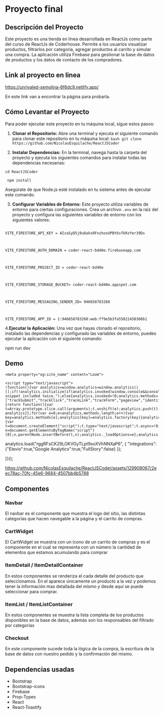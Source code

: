 # Proyecto final

  

  
  

## Descripción del Proyecto

  

Este proyecto es una tienda en línea desarrollada en ReactJs como parte del curso de ReactJs de Coderhouse. Permite a los usuarios visualizar productos, filtrarlos por categoría, agregar productos al carrito y simular una compra. La aplicación utiliza Firebase para gestionar la base de datos de productos y los datos de contacto de los compradores.

  

## Link al proyecto en linea

https://unrivaled-semolina-6f6dc9.netlify.app/

  

  

En este link van a encontrar la página para probarla.

  
  

## Cómo Levantar el Proyecto

Para poder ejecutar este proyecto en tu máquina local, sigue estos pasos:

1.  **Clonar el Repositorio:** Abre una terminal y ejecuta el siguiente comando para clonar este repositorio en tu máquina local: ```bash git clone https://github.com/NicolasEsquilache/ReactJSCoder```

  

2.  **Instalar Dependencias:** En la terminal, navega hasta la carpeta del proyecto y ejecuta los siguientes comandos para instalar todas las dependencias necesarias:

  

`cd ReactJSCoder`

` npm install`

  

Asegúrate de que Node.js esté instalado en tu sistema antes de ejecutar este comando.

  

3.  **Configurar Variables de Entorno:** Este proyecto utiliza variables de entorno para ciertas configuraciones. Crea un archivo `.env` en la raíz del proyecto y configura las siguientes variables de entorno con los siguientes valores:

```

VITE_FIRESTORE_API_KEY = AIzaSyD5j0u8aks0FnzhoxUPBt6sfkRzYer39Ds

  

VITE_FIRESTORE_AUTH_DOMAIN = coder-react-bd40e.firebaseapp.com

  

VITE_FIRESTORE_PROJECT_ID = coder-react-bd40e

  

VITE_FIRESTORE_STORAGE_BUCKET= coder-react-bd40e.appspot.com

  

VITE_FIRESTORE_MESSAGING_SENDER_ID= 946658783268

  

VITE_FIRESTORE_APP_ID = 1:946658783268:web:ff9e5b3fa55822458368b1

```

4.**Ejecutar la Aplicación:** Una vez que hayas clonado el repositorio, instalado las dependencias y configurado las variables de entorno, puedes ejecutar la aplicación con el siguiente comando:

npm run dev

  

## Demo

<!DOCTYPE html>
<html lang="en">
  <head>
    <meta charset="utf-8" />
<meta name="viewport" content="width=device-width">
<meta http-equiv="X-UA-Compatible" content="IE=edge,chrome=1">
<title>Loom | Free Screen &amp; Video Recording Software | Loom</title>
<!-- Cookie banner only available on marketing site for now. -->
<!-- Likely to be reenabled once ready to rollout onto webapp-client -->
<!-- <script type="text/javascript">
  (function () {
    fetch('https://location.loom.com', {
      method: 'GET',
    })
      .then(response => {
        const targetCountries = [];
        const userCountry = response.headers.get('x-loom-country');

        if (targetCountries.includes(userCountry)) {
          const head = document.getElementsByTagName('head')[0];
          const js = document.createElement('script');

          js.type = 'text/javascript';
          js.src =
            'https://cmp.osano.com/AzytdUSlZ32371fP0/ba69bebe-a167-497d-9119-634931398b23/osano.js';

          head.append(js);
        }
      })
      .catch(() => {});
  })();
</script>
 -->


<meta name="slack-app-id" content="A9G1TH4S2">

<!-- SEO -->
<meta name="application-name" content="Loom" />
  <meta name="description" content="Use Loom to record quick videos of your screen and cam. Explain anything clearly and easily – and skip the meeting. An essential tool for hybrid workplaces." />

  <!-- open graph and twitter tags -->
    <meta property="og:site_name" content="Loom">
  <meta property="og:type" content="website">
  <meta property="og:url" content="https://www.loom.com">
  <meta property="og:title" content="Loom | Free Screen &amp; Video Recording Software">
      <meta property="og:description" content="Use Loom to record quick videos of your screen and cam. Explain anything clearly and easily – and skip the meeting. An essential tool for hybrid workplaces." />
    <meta property="og:image" content="https://cdn.loom.com/assets/img/og/loom-banner.png">
  <meta property="og:image:width" content="1200">
  <meta property="og:image:height" content="600">
  <meta name="twitter:card" content="summary_large_image" />




<!-- Web App Icons -->
<meta name="application-name" content="Loom">
<meta name="mobile-web-app-capable" content="yes">
<meta name="theme-color" content="#ffffff">
<meta name="apple-mobile-web-app-capable" content="yes">
<meta name="apple-mobile-web-app-status-bar-style" content="black-translucent">
<meta name="apple-mobile-web-app-title" content="Loom">
<meta name="msapplication-TileColor" content="#b91d47">
<meta name="msapplication-TileImage" content="https://cdn.loom.com/assets/favicons-loom/mstile-150x150.png">

<link rel="icon" href="https://cdn.loom.com/assets/favicons-loom/favicon.ico" sizes="any">
<link rel="icon" href="https://cdn.loom.com/assets/favicons-loom/favicon.svg" type="image/svg+xml">
<link rel="icon" type="image/png" sizes="32x32" href="https://cdn.loom.com/assets/favicons-loom/favicon-32x32.png">
<link rel="icon" type="image/png" sizes="192x192" href="https://cdn.loom.com/assets/favicons-loom/android-chrome-192x192.png">
<link rel="apple-touch-icon" sizes="180x180" href="https://cdn.loom.com/assets/favicons-loom/apple-touch-icon-180x180.png">
<link rel="mask-icon" color="#625df5" href="https://cdn.loom.com/assets/favicons-loom/safari-pinned-tab.svg">


  <link rel="stylesheet" href="https://cdn.loom.com/assets/css/1256-442eab9c8bb144ed7288.css" />

  <link rel="stylesheet" href="https://cdn.loom.com/assets/css/1363-3c1a267b7ff6d7b6b3e1.css" />

  <link rel="stylesheet" href="https://cdn.loom.com/assets/css/4970-52cd02f0a0353f3e0f0f.css" />


<script>
  window._LOOM_ = "%7O%22OVYYVAT_ERPNCGPUN_FVGR_XRL%22%3N%226YpXtARHNNNNNWnk6kb0YkMJAmsjz7ajrd5QA3Hl%22%2P%22PUEBZR_RKGRAFVBA_VQ%22%3N%22yvrpoqqzxvvvuarqbozyzvyyubqwxqzo%22%2P%22PYVRAG_YBT_YRIRY%22%3N%22sngny%2Preebe%2Pjnea%2Pvasb%22%2P%22PYBHQSEBAG_HEV%22%3N%22pqa.ybbz.pbz%22%2P%22NIFREIRE_PYBHQSEBAG_HEV%22%3N%22yhan.ybbz.pbz%22%2P%22RYRIVB_NPPBHAG_VQ%22%3N%225p7qp041087r9%22%2P%22TBBTYR_NCV_PYVRAG_VQ%22%3N%22443240113960-6zw529e3e24tcc4p9h57a9aqet01v911.nccf.tbbtyrhfrepbagrag.pbz%22%2P%22YBBZ_QRFXGBC_CEBGBPBY%22%3N%22ybbzQrfxgbc%3N%2S%2S%22%2P%22ZHK_RAI_XRL%22%3N%229ntt7cyq771c850zs45zfatc3%22%2P%22CHFU_FREIRE_CHOYVP_XRL%22%3N%22OSMAlOrBig4yrVK8OhRu7u2-7lFWCL2bSfWdV5HyfTxa57ZKc924pqoufgdF69Uz-IYo1wXEEm4LnRu7qTeFKFZ%22%2P%22FGEVCR_CHOYVP_XRL%22%3N%22cx_yvir_ZT87GpsZRyPHEEBsexfSFZ8k%22%2P%22QNGNQBT_EHZ_NCCYVPNGVBA_VQ%22%3N%227ns92855-r997-4q9o-nn41-839r1p64r6s3%22%2P%22QNGNQBT_EHZ_PYVRAG_GBXRA%22%3N%22choo1955571qp736r541o72313p6942242s%22%2P%22QNGNQBT_EHZ_RANOYR%22%3N%22gehr%22%2P%22QNGNQBT_EHZ_FREIVPR%22%3N%22ybbz-cebq%22%2P%22QNGNQBT_EHZ_FRFFVBA_FNZCYR_ENGR%22%3N%2215%22%2P%22QNGNQBT_EHZ_FRFFVBA_ERCYNL_FNZCYR_ENGR%22%3N%2215%22%2P%22QNGNQBT_YBT_PYVRAG_GBXRA%22%3N%22cho6n5r653719oonqp7o8q28o628o09oq41%22%2P%22QNGNQBT_YBT_RANOYR%22%3N%22gehr%22%2P%22QNGNQBT_YBT_FNZCYR_ENGR%22%3N%2210%22%2P%22QNGNQBT_YBT_FREIVPR%22%3N%22jroncc%22%2P%22YBBZ_FQX_NCV_XRL%22%3N%22677no500-qo70-4087-91ns-6rsqo06sss68%22%2P%22PNAAL_VB_NCC_VQ%22%3N%2258n6799q8q61o9968qnq922n%22%2P%22PBURER_PYVRAG_XRL%22%3N%22J-YswQFDvvMv-ud7T761GKB1%22%2P%22CNPXNTRF_PYBHQSEBAG_HEV%22%3N%22cnpxntrf.ybbz.pbz%22%2P%22FRAGEL_ERCYNLF_BA_REEBE_FNZCYR_ENGR%22%3N%220.2%22%2P%22SO_NCC_VQ%22%3N%221591221991190878%22%2P%22NABA_PBBXVR_QBZNVA%22%3N%22ybbz.pbz%22%2P%22YBBZ_ONER_HEV%22%3N%22ybbz.pbz%22%2P%22YBBZ_HEV%22%3N%22jjj.ybbz.pbz%22%2P%22ABQR_RAI%22%3N%22cebqhpgvba%22%2P%22YBBZ_IREFVBA%22%3N%22n7onp65%22%2P%22FRAGEL_ERYRNFR%22%3N%22n7onp656qoqrpr2o9q32o02p36431n83443352r1%22%2P%22YBBZ_ERPBEQ_JF_HEV%22%3N%22erpbeq.ybbz.pbz%22%7Q";


  window.loomSSRUser = {"triggers":{"chrome_extension_pro_trial_overlay_modal":{"show":false,"complete":false},"chrome_extension_trial_ended_pre_recording_menu_banner":{"show":false,"complete":false},"chrome_extension_trial_pro_features_banner":{"show":false,"complete":false},"desktop_stop_rec_tooltip":{"show":false,"complete":false},"desktop_trial_ended_pre_recording_menu_banner":{"show":false,"complete":false},"education_user_upgraded_modal":{"show":true,"complete":false},"email_verified":{"show":false,"complete":false},"extension_gmail_integration_composer_tooltip":{"show":false,"complete":false},"gmail_integration_share_page_upsell":{"show":false,"complete":false},"loom_greetings_recording_instruction_tooltip":{"show":false,"complete":false},"loom_greetings_startup_modal":{"show":true,"complete":false},"new_onboarding_existing_user":{"show":false,"complete":false},"new_transcript_experience_owner":{"show":true,"complete":false},"new_transcript_experience_viewer":{"show":true,"complete":false},"request_push_permissions":{"show":true,"complete":false},"show_all_hands_space_subheader":{"show":true,"complete":false},"show_auto_title_dropdown_tooltip":{"show":true,"complete":false},"show_avatar_tooltip":{"show":true,"complete":false},"show_browse_spaces_subheader":{"show":true,"complete":false},"show_continue_watching_banner":{"show":true,"complete":false},"show_data_retention_warning":{"show":true,"complete":false},"show_download_video_info_modal":{"complete":true,"show":false},"show_first_caption_experience":{"show":true,"complete":false},"show_first_video_share_modal":{"show":true,"complete":false},"show_get_started_checklist":{"show":true,"complete":false},"show_member_video_threshold_banner":{"show":true,"complete":false},"show_milestone_post_recording_celebration":{"complete":true,"show":false},"show_mobile_banner_prompt":{"show":true,"complete":false},"website_show_new_get_started_checklist_banner":{"show":false,"complete":false},"show_post_to_share_callout":{"show":true,"complete":false},"show_spaces_folder_move_modal":{"show":true,"complete":false},"show_spaces_my_library_subheader":{"show":true,"complete":false},"show_spaces_onboarding_tour_modal":{"show":true,"complete":false},"show_spaces_welcome_tour_modal":{"show":true,"complete":false},"show_web_permissions_prompt":{"show":true,"complete":false},"pro_feature_custom_dimensions":{"show":false,"complete":false},"pro_feature_hd_recordings":{"show":false,"complete":false}},"has_activated_desktop_app":false,"has_activated_chrome_extension":true,"has_activated_ios_app":false,"has_activated_android_app":false,"cacheVersion":1,"id":24689767,"avatars":[{"name":"1e5d07bb2f1f47f88c288800bdb02852","large":"avatars/24689767_1e5d07bb2f1f47f88c288800bdb02852_1024.jpg","thumb":"avatars/24689767_1e5d07bb2f1f47f88c288800bdb02852_192.jpg"}],"basic_video_limit":25,"email":"nicolas.esquilache2@gmail.com","first_name":"Nicolas","last_name":"Esquilache","role":"client","is_primary":true,"company_name":null,"deletion_pending":null,"help_options":null,"tour_settings":null,"company_position":null,"status":"verified","oauth":{"google":{"id":"109144033704903599520","medium":"google","email":"nicolas.esquilache2@gmail.com","team_id":null,"team_name":null,"team_domain":null,"external_avatar":"https://lh3.googleusercontent.com/a/ACg8ocI0HvSxzD48rsHlT1zWGMsFdaEoTFsn7MH6J5omG7D4iw=s1024-c","createdAt":"2023-09-23T02:21:49.701Z","updatedAt":"2023-09-23T02:21:49.701Z"}},"capabilities":{},"push_subscriptions":{"subscriptions":{}},"trial_status":null,"checklist":{"complete_onboarding":true,"first_video_recording":true},"num_credits":0,"recorder_settings":{},"tours":{},"notification_settings":{"video_read":true,"share_video":true,"push_video_read":false,"push_share_video":true,"push_reshare_video":true,"push_video_comments":false,"push_weekly_digests":false,"all_comments_enabled":true,"push_comment_replies":false,"push_video_reactions":false,"push_video_privacy_changed":true},"video_settings":{"use_gif":true,"use_emojis":true},"last_country":null,"integration_settings":{"integrate_jira":{"expand":true,"enabled":true},"integrate_gmail":{"expand":true,"enabled":true},"integrate_github":{"expand":true,"enabled":true},"integrate_gitlab":{"expand":true,"enabled":true},"integrate_dropbox":{"expand":true,"enabled":true},"integrate_intercom":{"expand":true,"enabled":true},"integrate_invision":{"expand":true,"enabled":true},"integrate_confluence":{"expand":true,"enabled":true},"integrate_salesforce":{"expand":true,"enabled":true},"integrate_google_docs":{"expand":true,"enabled":true},"integrate_hacker_news":{"expand":true,"enabled":true},"integrate_producthunt":{"expand":true,"enabled":true},"integrate_salesforce_iq":{"expand":true,"enabled":true}},"app_settings":{"sidebar_hidden":false},"timezone_offset":0,"persona":{"persona_v1":{"role":null,"company":null,"complete":true,"use_cases":[],"company_size":null,"use_case_plan":"personal","education_type":null,"other_use_case":null,"company_industry":null,"company_size_exact":null,"use_case_plan_persona":"For personal projects"}},"jtbd":{"deleted":false,"watched":[],"archived":false},"invite_counts":{},"onboarding":{},"email_change_count":0,"user_identity_id":"24627216","account_type":"team","tags":{},"default_workspace_id":"25040559","referrer_partner_id":null,"terms_accepted":true,"terms_accepted_created_at":"2023-09-23T02:21:49.366Z","createdAt":"2023-09-23T02:21:49.367Z","updatedAt":"2023-09-23T02:27:27.502Z","deletedAt":null,"is_sdk_shared_user":false,"has_gmail_account":true,"hasGmailAccount":true,"hasWebPushSubscription":false,"password_is_set":false,"scopes":["ACCOUNT_NOTIFICATIONS","AUTHENTICATED_USER_ACCESS","AUTO_CTA","AUTOJOIN_SIDEBAR","BLUR_ACCESS","CONTENT_UPLOAD_ACTION_READ","CONTENT_UPLOAD_ACTION_WRITE","CREATE_SPACE","CUSTOM_BRANDING_ACCESS","ENGAGEMENT_INSIGHTS_ACCESS","ENGAGEMENT_INSIGHTS_ADMIN_ACCESS","ENGAGEMENT_INSIGHTS_CSV_ACCESS","FAVORITES","HELP_BUBBLE_CONTACT_SUPPORT","IMAGE_CAPTURE_ACCESS","IMAGE_CTA_ACCESS","IMAGE_EDIT_OPTIONS_ACCESS","IMAGE_ENHANCED_CAPTURE_ACCESS","IMAGE_PASSWORD_PROTECT_ACTION","IMAGE_SETTINGS_ACCESS","IMAGE_SHARE_PRIVATE_ACTION","IMAGE_SHARE_WITH_TEAM_ACTION","IMAGE_TOOLS_ACCESS","INVITE_ADMIN_ACTION","INVITE_CREATOR_ACTION","INVITE_CREATOR_LITE_ACTION","MEMBERS_PAGE_CSV_DOWNLOAD","PASSWORD_RESET_ACTION","PERSONAL_ARCHIVE_READ","PERSONAL_ARCHIVE_WRITE","PERSONAL_LIBRARY_READ","PERSONAL_LIBRARY_WRITE","RECORDER_BROWSER_EXTENSION_ACCESS","RECORDING_TIMER_PAYWALL_LITE","RESEND_INVITE_ACTION","SEARCH_ACCESS","SUGGESTED_WORKSPACE_BANNER","SUGGESTED_WORKSPACE_SIDEBAR","SUGGESTED_WORKSPACE_WORKSPACE_SWITCHER","TEAM_ARCHIVE_READ","TEAM_ARCHIVE_WRITE","TEAM_LIBRARY_READ","TEAM_LIBRARY_WRITE","TRANSCRIPT_SEARCH_ACCESS","TRANSCRIPTION_ACCESS","UNLIMITED_CREATORS","UNLIMITED_VIEWERS","USER_STATE_WRITE","VIDEO_COMMUNITY_PUBLISH_ACCESS","VIDEO_CTA_ACCESS","VIDEO_DOWNLOAD_ACCESS","VIDEO_EDIT_BY_TRANSCRIPT_ACCESS","VIDEO_EDIT_OPTIONS_ACCESS","VIDEO_ENHANCED_RECORDER_ACCESS","VIDEO_GUEST_DELETE_ACCESS","VIDEO_INVITE_PEOPLE_ACTION","VIDEO_PASSWORD_PROTECT_ACTION","VIDEO_PUBLISH_ACCESS","VIDEO_RECORD_ACCESS","VIDEO_SETTINGS_ACCESS","VIDEO_SHARE_PRIVATE_ACTION","VIDEO_SHARE_WITH_TEAM_ACTION","VIDEO_THUMBNAIL_ACCESS","VIDEO_TOOLS_ACCESS","VIDEO_TRIM_ACCESS","VIDEO_WEAVE_ACCESS","VIEW_CREATE_SPACE","VIEW_SPACES_ONBOARDING_TOUR","WATCH_LATER","WORKSPACE_ADMIN_INSIGHTS_TAB","WORKSPACE_APPEARANCE_READ","WORKSPACE_APPEARANCE_WRITE","WORKSPACE_BILLING_ACCESS","WORKSPACE_CONTACT_IMPORT_INTEGRATION_READ","WORKSPACE_CONTACT_IMPORT_INTEGRATION_WRITE","WORKSPACE_DOMAIN_JOIN_MANAGE","WORKSPACE_GENERAL_ACCESS","WORKSPACE_INVITATIONS_CONTROL","WORKSPACE_PRIVACY_ACCESS","WORKSPACE_PRIVACY_PAYWALL","WORKSPACE_SSO_READ","WORKSPACE_ZOOM_INTEGRATION_READ","WORKSPACE_ZOOM_INTEGRATION_WRITE"],"availableFtux":[{"name":"global_limit_banner","priority":0},{"name":"member_video_limit_banner","priority":0},{"name":"workspace_content_limit_banner","priority":0},{"name":"recorder_download_banner","priority":1},{"name":"creator_lite_member_limit_banner","priority":0},{"name":"continue_watching_mobile_banner","priority":1},{"name":"approaching_limit_banner","priority":1},{"name":"mobile_download_banner","priority":1},{"name":"member_video_threshold_banner","priority":1},{"name":"web_permissions_banner","priority":1},{"name":"data_retention_banner","priority":1},{"name":"synced_meetings_ftux_banner","priority":1},{"name":"global_admin_dunning_banner","priority":0},{"name":"global_admin_payment_authentication_banner","priority":0},{"name":"global_remediation_banner","priority":0},{"name":"loom_ai_trial_ended_ftux","priority":0},{"name":"auto_chapters_ftux","priority":0},{"name":"trim_by_transcript_ftux","priority":0},{"name":"trim_by_transcript_share_page_ftux","priority":0},{"name":"pnp_update_sept_2023","priority":0}],"workspaceId":25040559,"elevio_hash":"00f1364e5cea55c676d26e1a4daa67a4b04f49d934e682feba83aedf168651d4"};



</script>


  </head>

  <body>
    <main id="container"></main>

    <script type="text/javascript">
    !function(){var analytics=window.analytics=window.analytics||[];if(!analytics.initialize)if(analytics.invoked)window.console&&console.error&&console.error("Segment snippet included twice.");else{analytics.invoked=!0;analytics.methods=["trackSubmit","trackClick","trackLink","trackForm","pageview","identify","reset","group","track","ready","alias","debug","page","once","off","on","addSourceMiddleware","addIntegrationMiddleware","setAnonymousId","addDestinationMiddleware"];analytics.factory=function(e){return function(){var t=Array.prototype.slice.call(arguments);t.unshift(e);analytics.push(t);return analytics}};for(var e=0;e<analytics.methods.length;e++){var key=analytics.methods[e];analytics[key]=analytics.factory(key)}analytics.load=function(key,e){var t=document.createElement("script");t.type="text/javascript";t.async=!0;t.src="https://evs.sgmt.loom.com/yhPeelcEJD/eejxbDiFfK.min.js";var n=document.getElementsByTagName("script")[0];n.parentNode.insertBefore(t,n);analytics._loadOptions=e};analytics.SNIPPET_VERSION="4.13.1";
  analytics.load("rggRFsCK29LOKVGyTLpt9xoXVhNNXaP6", { "integrations": {"Elevio":true,"Google Analytics":true,"FullStory":false} });

  

  }}();
</script>

    
  <script src="https://cdn.loom.com/assets/js/0runtime-d5486120a6b47e8e791f.js"></script>

  <script src="https://cdn.loom.com/assets/js/1256-18054f4b1805203729cb.js"></script>

  <script src="https://cdn.loom.com/assets/js/1318-a6324d7dfa0c9f28f856.js"></script>

  <script src="https://cdn.loom.com/assets/js/1363-2b6f96c39abab49265f0.js"></script>

  <script src="https://cdn.loom.com/assets/js/1651-927aed2faf3e46c7f0de.js"></script>

  <script src="https://cdn.loom.com/assets/js/1738-420b0ef9e295e022a093.js"></script>

  <script src="https://cdn.loom.com/assets/js/1771-1335be744c7a4df9e835.js"></script>

  <script src="https://cdn.loom.com/assets/js/2178-c23979db6fc5c1114cab.js"></script>

  <script src="https://cdn.loom.com/assets/js/2345-47dde83c5f46a1413619.js"></script>

  <script src="https://cdn.loom.com/assets/js/2782-949d28569ac020320f2a.js"></script>

  <script src="https://cdn.loom.com/assets/js/3053-2646280706e25d9f751f.js"></script>

  <script src="https://cdn.loom.com/assets/js/3316-4f0f1c0e17720100c5b8.js"></script>

  <script src="https://cdn.loom.com/assets/js/4627-447883a97659e727789e.js"></script>

  <script src="https://cdn.loom.com/assets/js/4970-90bd9818d2b9c0c3b5c1.js"></script>

  <script src="https://cdn.loom.com/assets/js/5966-1f219f7eee2bb7670d8d.js"></script>

  <script src="https://cdn.loom.com/assets/js/7070-3cd2d3ac89f00c43bea6.js"></script>

  <script src="https://cdn.loom.com/assets/js/7463-0adb712e41711d897ec3.js"></script>

  <script src="https://cdn.loom.com/assets/js/7713-b6a378b589f72ff8b15d.js"></script>

  <script src="https://cdn.loom.com/assets/js/7938-ebd5d226a5e82d3b7972.js"></script>

  <script src="https://cdn.loom.com/assets/js/796-451a43d60e089f75912b.js"></script>

  <script src="https://cdn.loom.com/assets/js/8694-45a57950e3b44045ed97.js"></script>

  <script src="https://cdn.loom.com/assets/js/9063-6b58256b049dc155572d.js"></script>

  <script src="https://cdn.loom.com/assets/js/9276-f5d3dddc31a150ff4ebb.js"></script>

  <script src="https://cdn.loom.com/assets/js/929-4dd0f28ac023042910d6.js"></script>

  <script src="https://cdn.loom.com/assets/js/destination-f2a45afb7aa214f4e942.js"></script>

  <script src="https://cdn.loom.com/assets/js/react-vendor-1dd97a748828a4a92cd2.js"></script>


  </body>
</html>


https://github.com/NicolasEsquilache/ReactJSCoder/assets/129908067/2eec78ac-70fc-45e6-9684-4507bb4b5788



  

## Componentes

  

  

### Navbar

  

  

El navbar es el componente que muestra el logo del sitio, las distintas categorías que hacen navegable a la página y el carrito de compras.

  

### CartWidget

  

  

El CartWidget se muestra con un ícono de un carrito de compras y es el componente en el cual se representa con un número la cantidad de elementos que estamos acumulando para comprar

  

### ItemDetail / ItemDetailContainer

  

En estos componentes se renderiza el cada detalle del producto que seleccionamos. En el aparece únicamente un producto a la vez y podemos tener la información mas detallada del mismo y desde aquí se puede seleccionar para comprar.

  
  
  

### ItemList / ItemListContainer

  

En estos componentes se muestra la lista completa de los productos disponibles en la base de datos, además son los responsables del filtrado por categorías

  
  

### Checkout

  

En este componente sucede toda la lógica de la compra, la escritura de la base de datos con nuestro pedido y la confirmación del mismo.

## Dependencias usadas

 - Bootstrap
 - Bootstrap-icons
 - Firebase
 - Prop-Types
 - React
 - React-Toastify
